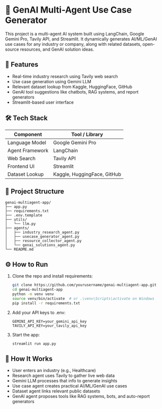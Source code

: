 # 🧠 GenAI Multi-Agent Use Case Generator

This project is a multi-agent AI system built using LangChain, Google Gemini Pro, Tavily API, and Streamlit. It dynamically generates AI/ML/GenAI use cases for any industry or company, along with related datasets, open-source resources, and GenAI solution ideas.

## 🚀 Features

- Real-time industry research using Tavily web search
- Use case generation using Gemini LLM
- Relevant dataset lookup from Kaggle, HuggingFace, GitHub
- GenAI tool suggestions like chatbots, RAG systems, and report generators
- Streamlit-based user interface

## 🛠️ Tech Stack

| Component        | Tool / Library               |
|------------------|-------------------------------|
| Language Model   | Google Gemini Pro             |
| Agent Framework  | LangChain                     |
| Web Search       | Tavily API                    |
| Frontend UI      | Streamlit                     |
| Dataset Lookup   | Kaggle, HuggingFace, GitHub   |

## 📁 Project Structure

```
genai-multiagent-app/
├── app.py
├── requirements.txt
├── .env.template
├── utils/
│   └── llm.py
├── agents/
│   ├── industry_research_agent.py
│   ├── usecase_generator_agent.py
│   ├── resource_collector_agent.py
│   └── genai_solutions_agent.py
└── README.md
```

## ⚙️ How to Run

1. Clone the repo and install requirements:

   ```bash
   git clone https://github.com/yourusername/genai-multiagent-app.git
   cd genai-multiagent-app
   python -m venv venv
   source venv/bin/activate  # or .\venv\Scripts\activate on Windows
   pip install -r requirements.txt
   ```

2. Add your API keys to .env:

   ```env
   GEMINI_API_KEY=your_gemini_api_key
   TAVILY_API_KEY=your_tavily_api_key
   ```

3. Start the app:

   ```bash
   streamlit run app.py
   ```

## 🧠 How It Works

- User enters an industry (e.g., Healthcare)
- Research agent uses Tavily to gather live web data
- Gemini LLM processes that info to generate insights
- Use case agent creates practical AI/ML/GenAI use cases
- Dataset agent links relevant public datasets
- GenAI agent proposes tools like RAG systems, bots, and auto-report generators


